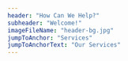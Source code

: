 ```yaml
---
header: "How Can We Help?"
subheader: "Welcome!"
imageFileName: "header-bg.jpg"
jumpToAnchor: "Services"
jumpToAnchorText: "Our Services"
---
```


